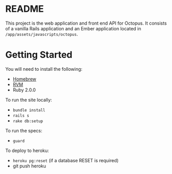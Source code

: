 README
======

This project is the web application and front end API for Octopus. It consists of a vanilla Rails application and an
Ember application located in `/app/assets/javascripts/octopus`.

Getting Started
===============

You will need to install the following:

 * [Homebrew](http://mxcl.github.io/homebrew/)
 * [RVM](https://rvm.io/)
 * Ruby 2.0.0

To run the site locally:

 * `bundle install`
 * `rails s`
 * `rake db:setup`

To run the specs:

 * `guard`

To deploy to heroku:

 * `heroku pg:reset` (if a database RESET is required)
 * git push heroku
